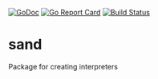 [![GoDoc](https://godoc.org/github.com/Zaba505/sand?status.svg)](https://godoc.org/github.com/Zaba505/sand)
[![Go Report Card](https://goreportcard.com/badge/github.com/Zaba505/sand)](https://goreportcard.com/report/github.com/Zaba505/sand)
[![Build Status](https://travis-ci.com/Zaba505/sand.svg?branch=master)](https://travis-ci.com/Zaba505/sand)

# sand
Package for creating interpreters

